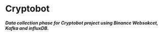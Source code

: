 # Cryptobot

##### Data collection phase for Cryptobot project using Binance Websokcet, Kafka and influxDB.
